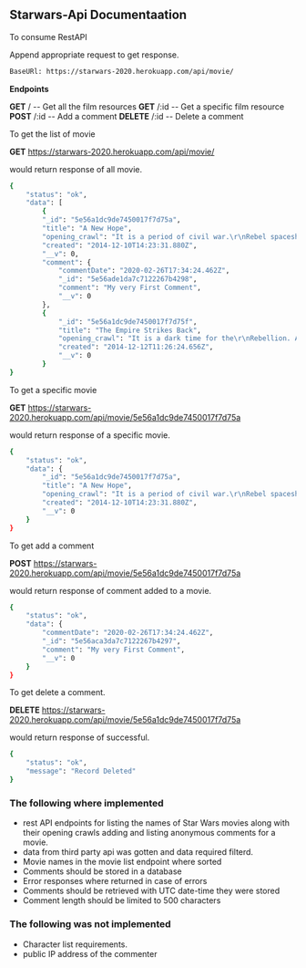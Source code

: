 ## Starwars-Api Documentaation

To consume RestAPI

Append appropriate request to get response.

```bash
BaseURl: https://starwars-2020.herokuapp.com/api/movie/
```

**Endpoints**

 **GET**    / -- Get all the film resources
**GET**     /:id -- Get a specific film resource
**POST**    /:id  -- Add a comment
**DELETE**  /:id -- Delete a comment



To get the list of movie 

**GET** https://starwars-2020.herokuapp.com/api/movie/

would return response of all movie.

```bash
{
    "status": "ok",
    "data": [
        {
        "_id": "5e56a1dc9de7450017f7d75a",
        "title": "A New Hope",
        "opening_crawl": "It is a period of civil war.\r\nRebel spaceships, striking\r\nfrom a hidden base, have won\r\ntheir first victory against\r\nthe evil Galactic Empire.\r\n\r\nDuring the battle, Rebel\r\nspies managed to steal secret\r\nplans to the Empire's\r\nultimate weapon, the DEATH\r\nSTAR, an armored space\r\nstation with enough power\r\nto destroy an entire planet.\r\n\r\nPursued by the Empire's\r\nsinister agents, Princess\r\nLeia races home aboard her\r\nstarship, custodian of the\r\nstolen plans that can save her\r\npeople and restore\r\nfreedom to the galaxy....",
        "created": "2014-12-10T14:23:31.880Z",
        "__v": 0,
        "comment": {
            "commentDate": "2020-02-26T17:34:24.462Z",
            "_id": "5e56ade1da7c7122267b4298",
            "comment": "My very First Comment",
            "__v": 0
        },
        {
            "_id": "5e56a1dc9de7450017f7d75f",
            "title": "The Empire Strikes Back",
            "opening_crawl": "It is a dark time for the\r\nRebellion. Although the Death\r\nStar has been destroyed,\r\nImperial troops have driven the\r\nRebel forces from their hidden\r\nbase and pursued them across\r\nthe galaxy.\r\n\r\nEvading the dreaded Imperial\r\nStarfleet, a group of freedom\r\nfighters led by Luke Skywalker\r\nhas established a new secret\r\nbase on the remote ice world\r\nof Hoth.\r\n\r\nThe evil lord Darth Vader,\r\nobsessed with finding young\r\nSkywalker, has dispatched\r\nthousands of remote probes into\r\nthe far reaches of space....",
            "created": "2014-12-12T11:26:24.656Z",
            "__v": 0
        }
}
```

To get a specific movie

**GET** https://starwars-2020.herokuapp.com/api/movie/5e56a1dc9de7450017f7d75a

would return response of a specific movie.

```bash
{
    "status": "ok",
    "data": {
        "_id": "5e56a1dc9de7450017f7d75a",
        "title": "A New Hope",
        "opening_crawl": "It is a period of civil war.\r\nRebel spaceships, striking\r\nfrom a hidden base, have won\r\ntheir first victory against\r\nthe evil Galactic Empire.\r\n\r\nDuring the battle, Rebel\r\nspies managed to steal secret\r\nplans to the Empire's\r\nultimate weapon, the DEATH\r\nSTAR, an armored space\r\nstation with enough power\r\nto destroy an entire planet.\r\n\r\nPursued by the Empire's\r\nsinister agents, Princess\r\nLeia races home aboard her\r\nstarship, custodian of the\r\nstolen plans that can save her\r\npeople and restore\r\nfreedom to the galaxy....",
        "created": "2014-12-10T14:23:31.880Z",
        "__v": 0
    }
}

```

To get add a comment

**POST** https://starwars-2020.herokuapp.com/api/movie/5e56a1dc9de7450017f7d75a

would return response of comment added to a movie.

```bash
{
    "status": "ok",
    "data": {
        "commentDate": "2020-02-26T17:34:24.462Z",
        "_id": "5e56aca3da7c7122267b4297",
        "comment": "My very First Comment",
        "__v": 0
    }
}
```

To get delete a comment.

**DELETE** https://starwars-2020.herokuapp.com/api/movie/5e56a1dc9de7450017f7d75a

would return response of successful.

```bash
{
    "status": "ok",
    "message": "Record Deleted"
}

```


### The following where implemented

- rest API endpoints for listing the names of Star Wars
movies along with their opening crawls adding and
listing anonymous comments for a movie.
- data from third party api was gotten and data required filterd. 
- Movie names in the movie list endpoint where sorted
- Comments should be stored in a database
- Error responses where returned in case of
errors 
- Comments should be retrieved with UTC date-time they were stored
- Comment length should be limited to 500 characters


### The following was not implemented
- Character list requirements.
- public IP address of the commenter

